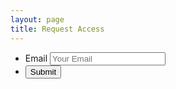 ```yaml
---
layout: page
title: Request Access
---
```


<form method="POST" action="/accessrequest">
    <ul class="flex-outer">
        <li>
            <label for="name">Email</label>
            <input type="email" name="email" placeholder="Your Email" required>
        </li>
        <li>
            <button type="submit">Submit</button>
        </li>
    </ul>
</form>
